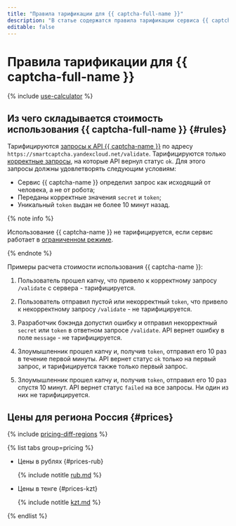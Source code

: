 ```yaml
---
title: "Правила тарификации для {{ captcha-full-name }}"
description: "В статье содержатся правила тарификации сервиса {{ captcha-name }}."
editable: false
---
```


# Правила тарификации для {{ captcha-full-name }}



{% include [use-calculator](../_includes/pricing/use-calculator.md) %}

## Из чего складывается стоимость использования {{ captcha-full-name }} {#rules}

Тарифицируются [запросы к API {{ captcha-name }}](./quickstart.md#check-answer) по адресу `https://smartcaptcha.yandexcloud.net/validate`. Тарифицируются только [корректные запросы](concepts/validation.md#service-response), на которые API вернул статус `ok`. Для этого запросы должны удовлетворять следующим условиям:

* Сервис {{ captcha-name }} определил запрос как исходящий от человека, а не от робота;
* Переданы корректные значения `secret` и `token`;
* Уникальный `token` выдан не более 10 минут назад.

{% note info %}

Использование {{ captcha-name }} не тарифицируется, если сервис работает в [ограниченном режиме](concepts/restricted-mode).

{% endnote %}

Примеры расчета стоимости использования {{ captcha-name }}:

1. Пользователь прошел капчу, что привело к корректному запросу `/validate` с сервера - тарифицируется.

1. Пользователь отправил пустой или некорректный `token`, что привело к некорректному запросу `/validate` - не тарифицируется.

1. Разработчик бэкэнда допустил ошибку и отправил некорректный `secret` или `token` в ответном запросе `/validate`. API вернет ошибку в поле `message` - не тарифицируется.

1. Злоумышленник прошел капчу и, получив `token`, отправил его 10 раз в течение первой минуты. API вернет статус `ok` только на первый запрос, и тарифицируется также только первый запрос.

1. Злоумышленник прошел капчу и, получив `token`, отправил его 10 раз спустя 10 минут. API вернет статус `failed` на все запросы. Ни один из них не тарифицируется.

## Цены для региона Россия {#prices}

{% include [pricing-diff-regions](../_includes/pricing-diff-regions.md) %}


{% list tabs group=pricing %}

- Цены в рублях {#prices-rub}

  {% include notitle [rub.md](../_pricing/smartcaptcha/rub.md) %}

- Цены в тенге {#prices-kzt}

  {% include notitle [kzt.md](../_pricing/smartcaptcha/kzt.md) %}

{% endlist %}



